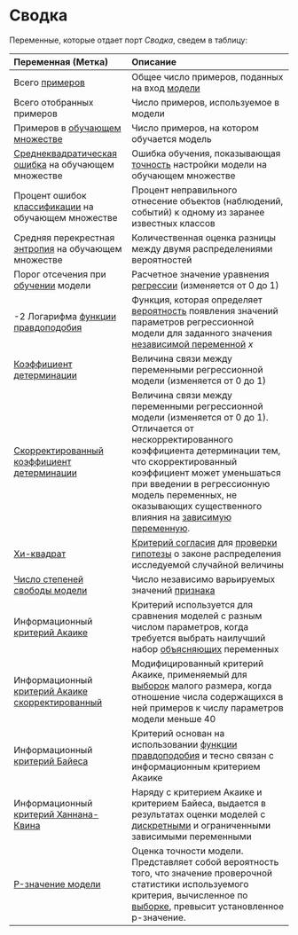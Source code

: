 # Сводка

Переменные, которые отдает порт *Сводка*, сведем в таблицу:

| Переменная (Метка) | Описание |
|:-------|:-------|
| Всего [примеров](https://wiki.loginom.ru/articles/training-sample.html) | Общее число примеров, поданных на вход [модели](https://wiki.loginom.ru/articles/taught-model.html) |
| Всего отобранных примеров | Число примеров, используемое в модели |
| Примеров в [обучающем множестве](https://wiki.loginom.ru/articles/training-set.html) | Число примеров, на котором обучается модель |
| [Среднеквадратическая ошибка](https://wiki.loginom.ru/articles/standard-estimation-error.html) на обучающем множестве | Ошибка обучения, показывающая [точность](https://wiki.loginom.ru/articles/precision.html) настройки модели на обучающем множестве  |
| Процент ошибок [классификации](https://wiki.loginom.ru/articles/classification.html) на обучающем множестве | Процент неправильного отнесение объектов (наблюдений, событий) к одному из заранее известных классов |
| Средняя перекрестная [энтропия](https://wiki.loginom.ru/articles/maximum-entropy-method.html) на обучающем множестве | Количественная оценка разницы между двумя распределениями вероятностей |
| Порог отсечения при [обучении](https://wiki.loginom.ru/articles/training.html) модели | Расчетное значение уравнения [регрессии](https://wiki.loginom.ru/articles/regression.html) (изменяется от 0 до 1) |
| -2 Логарифма [функции правдоподобия](https://wiki.loginom.ru/articles/plausibility-function.html) | Функция, которая определяет [вероятность](https://wiki.loginom.ru/articles/prior-probability.html) появления значений параметров  регрессионной модели для заданного значения [независимой переменной](https://wiki.loginom.ru/articles/input-variable.html) *x* |
| [Коэффициент детерминации](https://wiki.loginom.ru/articles/coefficient-of-determination.html) | Величина связи между переменными регрессионной модели (изменяется от 0 до 1) |
| [Скорректированный коэффициент детерминации](https://wiki.loginom.ru/articles/coefficient-determ-adj.html) | Величина связи между переменными регрессионной модели (изменяется от 0 до 1). Отличается от нескорректированного коэффициента детерминации тем, что скорректированный коэффициент может уменьшаться при введении в регрессионную модель переменных, не оказывающих существенного влияния на [зависимую переменную](https://wiki.loginom.ru/articles/output-variable.html). |
| [Хи-квадрат](https://wiki.loginom.ru/articles/chi-square-test.html) | [Критерий согласия](https://wiki.loginom.ru/articles/fitting-criterion.html) для [проверки гипотезы](https://wiki.loginom.ru/articles/hypotesis-testing.html) о законе распределения исследуемой случайной величины |
| [Число степеней свободы модели](https://wiki.loginom.ru/articles/degrees-of-freedom.html) | Число независимо варьируемых значений [признака](https://wiki.loginom.ru/articles/attribute.html) |
| Информационный [критерий Акаике](https://wiki.loginom.ru/articles/aic.html) | Критерий используется для сравнения моделей с разным числом параметров, когда требуется выбрать наилучший набор [объясняющих](https://wiki.loginom.ru/articles/input-variable.html) переменных |
| Информационный [критерий Акаике скорректированный](https://wiki.loginom.ru/articles/aicc.html) | Модифицированный критерий Акаике, применяемый для [выборок](https://wiki.loginom.ru/articles/sample.html) малого размера, когда отношение числа содержащихся в ней примеров к числу параметров модели меньше 40 |
| Информационный [критерий Байеса](https://wiki.loginom.ru/articles/bic.html) | Критерий основан на использовании [функции правдоподобия](https://wiki.loginom.ru/articles/plausibility-function.html) и тесно связан с информационным критерием Акаике |
| Информационный [критерий Ханнана-Квина](https://wiki.loginom.ru/articles/hq.html) | Наряду с критерием Акаике и критерием Байеса, выдается в результатах оценки моделей с [дискретными](https://ru.wikipedia.org/wiki/%D0%9A%D0%B0%D1%87%D0%B5%D1%81%D1%82%D0%B2%D0%B5%D0%BD%D0%BD%D0%B0%D1%8F_%D0%BF%D0%B5%D1%80%D0%B5%D0%BC%D0%B5%D0%BD%D0%BD%D0%B0%D1%8F) и ограниченными зависимыми переменными |
| [P-значение модели](https://wiki.loginom.ru/articles/p-value.html) | Оценка точности модели. Представляет собой вероятность того, что значение проверочной статистики используемого критерия, вычисленное по [выборке](https://wiki.loginom.ru/articles/sample.html), превысит установленное p-значение. |